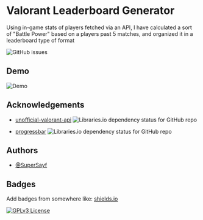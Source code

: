 # Valorant Leaderboard Generator

Using in-game stats of players fetched via an API, I have calculated a sort of "Battle Power" based on a players past 5 matches, and organized it in a leaderboard type of format

![GitHub issues](https://img.shields.io/github/issues/SuperSayf/ValoLeaderboardGenerator)




## Demo

![Demo](https://i.imgur.com/dXhRuH5.gif)


## Acknowledgements

 - [unofficial-valorant-api](https://github.com/Henrik-3/unofficial-valorant-api)
    ![Libraries.io dependency status for GitHub repo](https://img.shields.io/librariesio/github/ctongfei/progressbar)

 - [progressbar](https://github.com/ctongfei/progressbar)
    ![Libraries.io dependency status for GitHub repo](https://img.shields.io/librariesio/github/Henrik-3/unofficial-valorant-api)


## Authors

- [@SuperSayf](https://github.com/SuperSayf)


## Badges

Add badges from somewhere like: [shields.io](https://shields.io/)

[![GPLv3 License](https://img.shields.io/badge/License-GPL%20v3-yellow.svg)](https://opensource.org/licenses/)

